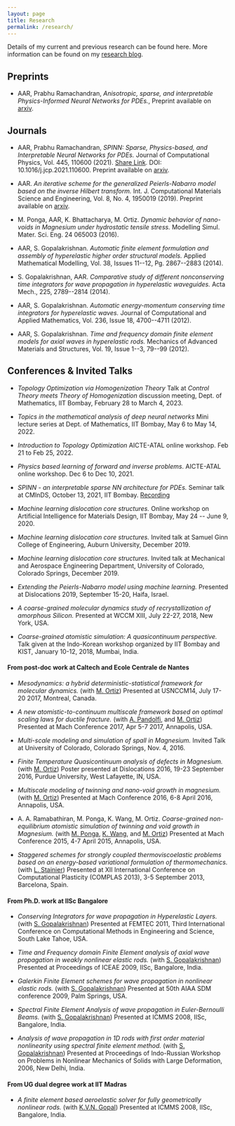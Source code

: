 ```yaml
---
layout: page
title: Research
permalink: /research/
---
```


Details of my current and previous research can be found here. More information can be found on my [research blog](blog.md).

## Preprints

- AAR, Prabhu Ramachandran,
*Anisotropic, sparse, and interpretable Physics-Informed Neural Networks for PDEs.*, Preprint available on [arxiv](http://arxiv.org/abs/2207.00377).

## Journals

- AAR, Prabhu Ramachandran,
*SPINN: Sparse, Physics-based, and Interpretable Neural Networks for PDEs.*
Journal of Computational Physics, Vol. 445, 110600 (2021). [Share Link](https://authors.elsevier.com/a/1dXXj508HolcO). DOI: 10.1016/j.jcp.2021.110600. Preprint available on [arxiv](https://arxiv.org/abs/2102.13037).

- AAR.
*An iterative scheme for the generalized Peierls-Nabarro model based on the inverse Hilbert transform.*
Int. J. Computational Materials Science and Engineering, Vol. 8, No. 4, 1950019 (2019). Preprint available on [arxiv](https://arxiv.org/abs/1907.01165).

- M. Ponga, AAR, K. Bhattacharya, M. Ortiz.
*Dynamic behavior of nano-voids in Magnesium under hydrostatic tensile stress.*
Modelling Simul. Mater. Sci. Eng. 24 065003 (2016).

- AAR, S. Gopalakrishnan.
*Automatic finite element formulation and assembly of hyperelastic higher order structural models.*
Applied Mathematical Modelling, Vol. 38, Issues 11--12, Pg. 2867--2883 (2014).

- S. Gopalakrishnan, AAR.
*Comparative study of different nonconserving time integrators for wave propagation in hyperelastic waveguides.*
Acta Mech., 225, 2789--2814 (2014).

- AAR, S. Gopalakrishnan.
*Automatic energy-momentum conserving time integrators for hyperelastic waves.*
Journal of Computational and Applied Mathematics, Vol. 236, Issue 18, 4700--4711 (2012).

- AAR, S. Gopalakrishnan.
*Time and frequency domain finite element models for axial waves in hyperelastic rods.*
Mechanics of Advanced Materials and Structures, Vol. 19, Issue 1--3, 79--99 (2012).

## Conferences & Invited Talks

- *Topology Optimization via Homogenization Theory* Talk at _Control Theory meets Theory of Homogenization_ discussion meeting, Dept. of Mathematics, IIT Bombay, February 28 to March 4, 2023.

- *Topics in the mathematical analysis of deep neural networks* Mini lecture series at Dept. of Mathematics, IIT Bombay, May 6 to May 14, 2022.

- *Introduction to Topology Optimization*
AICTE-ATAL online workshop. Feb 21 to Feb 25, 2022.

- *Physics based learning of forward and inverse problems*.
AICTE-ATAL online workshop. Dec 6 to Dec 10, 2021.

- *SPINN - an interpretable sparse NN architecture for PDEs.*
Seminar talk at CMInDS, October 13, 2021, IIT Bombay.
[Recording](https://youtu.be/dfGojwG5nU8)

- *Machine learning dislocation core structures.*
Online workshop on Artificial Intelligence for Materials Design, IIT Bombay, May 24 -- June 9, 2020.

- *Machine learning dislocation core structures.*
Invited talk at Samuel Ginn College of Engineering, Auburn University, December 2019.

- *Machine learning dislocation core structures.*
Invited talk at Mechanical and Aerospace Engineering Department, University of Colorado, Colorado Springs, December 2019.

- *Extending the Peierls-Nabarro model using machine learning.*
Presented at Dislocations 2019, September 15-20, Haifa, Israel.

- *A coarse-grained molecular dynamics study of recrystallization of amorphous Silicon.*
Presented at WCCM XIII, July 22-27, 2018, New York, USA.

- *Coarse-grained atomistic simulation: A quasicontinuum perspective.*
Talk given at the Indo-Korean workshop organized by IIT Bombay and KIST, January 10-12, 2018, Mumbai, India.

#### From post-doc work at Caltech and Ecole Centrale de Nantes

- *Mesodynamics: a hybrid deterministic-statistical framework for molecular dynamics.*
(with [M. Ortiz](https://www.ortiz.caltech.edu/))
Presented at USNCCM14, July 17-20 2017, Montreal, Canada.

- *A new atomistic-to-continuum multiscale framework based on optimal scaling laws for ductile fracture.*
(with [A. Pandolfi](http://intranet.dica.polimi.it/pub/people/pandolfi-anna/), and [M. Ortiz](https://www.ortiz.caltech.edu/))
Presented at Mach Conference 2017, Apr 5-7 2017, Annapolis, USA.

- *Multi-scale modeling and simulation of spall in Magnesium.*
Invited Talk at University of Colorado, Colorado Springs, Nov. 4, 2016.

- *Finite Temperature Quasicontinuum analysis of defects in Magnesium.*
(with [M. Ortiz](https://www.ortiz.caltech.edu/))
Poster presented at Dislocations 2016, 19-23 September 2016, Purdue University, West Lafayette, IN, USA.

- *Multiscale modeling of twinning and nano-void growth in magnesium.*
(with [M. Ortiz](https://www.ortiz.caltech.edu/))
Presented at Mach Conference 2016, 6-8 April 2016, Annapolis, USA.

- A. A. Ramabathiran, M. Ponga, K. Wang, M. Ortiz.
*Coarse-grained non-equilibrium atomistic simulation of twinning and void growth in Magnesium.*
(with [M. Ponga](https://mech-modsim.sites.olt.ubc.ca/), [K. Wang](https://www.multiphysics.aoe.vt.edu/), and [M. Ortiz](https://www.ortiz.caltech.edu/))
Presented at Mach Conference 2015, 4-7 April 2015, Annapolis, USA.

- *Staggered schemes for strongly coupled thermoviscoelastic problems based on an energy-based variational formulation of thermomechanics.*
(with [L. Stainier](https://scholar.google.fr/citations?user=xvxfKIoAAAAJ&hl=fr))
Presented at XII International Conference on Computational Plasticity (COMPLAS 2013), 3-5 September 2013, Barcelona, Spain.

#### From Ph.D. work at IISc Bangalore

- *Conserving Integrators for wave propagation in Hyperelastic Layers.*
(with [S. Gopalakrishnan](https://sites.google.com/view/cwml))
Presented at FEMTEC 2011, Third International Conference on Computational Methods in Engineering and Science, South Lake Tahoe, USA.

- *Time and Frequency domain Finite Element analysis of axial wave propagation in weakly nonlinear elastic rods.*
(with [S. Gopalakrishnan](https://sites.google.com/view/cwml))
Presented at Proceedings of ICEAE 2009, IISc, Bangalore, India.

- *Galerkin Finite Element schemes for wave propagation in nonlinear elastic rods.*
(with [S. Gopalakrishnan](https://sites.google.com/view/cwml))
Presented at 50th AIAA SDM conference 2009, Palm Springs, USA.

- *Spectral Finite Element Analysis of wave propagation in Euler-Bernoulli Beams.*
(with [S. Gopalakrishnan](https://sites.google.com/view/cwml))
Presented at ICMMS 2008, IISc, Bangalore, India.

- *Analysis of wave propagation in 1D rods with first order material nonlinearity using spectral finite element method.*
(with [S. Gopalakrishnan](https://sites.google.com/view/cwml))
Presented at Proceedings of Indo-Russian Workshop on Problems in Nonlinear Mechanics of Solids with Large Deformation, 2006, New Delhi, India.

#### From UG dual degree work at IIT Madras

- *A finite element based aeroelastic solver for fully geometrically nonlinear rods.*
(with [K.V.N. Gopal](http://www.ae.iitm.ac.in/~gopal/ngopal.html))
Presented at ICMMS 2008, IISc, Bangalore, India.

